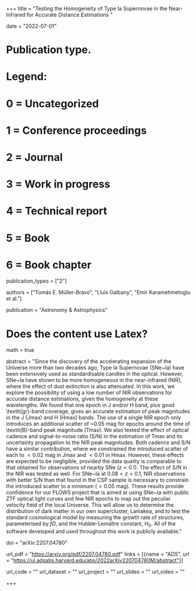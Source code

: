 +++
title = "Testing the Homogeneity of Type Ia Supernovae in the Near-Infrared for Accurate Distance Estimations "

date = "2022-07-01"

# Publication type.
# Legend:
# 0 = Uncategorized
# 1 = Conference proceedings
# 2 = Journal
# 3 = Work in progress
# 4 = Technical report
# 5 = Book
# 6 = Book chapter
publication_types = ["2"]

authors = ["Tomás E. Müller-Bravo", "Lluís Galbany", "Emir Karamehmetoglu et al."]

publication = "Astronomy & Astrophysics"
# Does the content use Latex?
math = true

abstract = "Since the discovery of the accelerating expansion of the Universe more than two decades ago, Type Ia Supernovae (SNe~Ia) have been extensively used as standardisable candles in the optical. However, SNe~Ia have shown to be more homogeneous in the near-infrared (NIR), where the effect of dust extinction is also attenuated. In this work, we explore the possibility of using a low number of NIR observations for accurate distance estimations, given the homogeneity at these wavelengths. We found that one epoch in J and/or H band, plus good \textit{gr}-band coverage, gives an accurate estimation of peak magnitudes in the J (Jmax) and H (Hmax) bands. The use of a single NIR epoch only introduces an additional scatter of ~$0.05$ mag for epochs around the time of \textit{B}-band peak magnitude (Tmax). We also tested the effect of optical cadence and signal-to-noise ratio (S/N) in the estimation of Tmax and its uncertainty propagation to the NIR peak magnitudes. Both cadence and S/N have a similar contribution, where we constrained the introduced scatter of each to $<0.02$ mag in Jmax and $<0.01$ in Hmax. However, these effects are expected to be negligible, provided the data quality is comparable to that obtained for observations of nearby SNe ($z < 0.1$). The effect of S/N in the NIR was tested as well. For SNe~Ia at $0.08 < z < 0.1$, NIR observations with better S/N than that found in the CSP sample is necessary to constrain the introduced scatter to a minimum ($< 0.05$ mag). These results provide confidence for our FLOWS project that is aimed at using SNe~Ia with public ZTF optical light curves and few NIR epochs to map out the peculiar velocity field of the local Universe. This will allow us to determine the distribution of dark matter in our own supercluster, Laniakea, and to test the standard cosmological model by measuring the growth rate of structures, parameterised by $fD$, and the Hubble-Lemaître constant, $H_0$. All of the software developed and used throughout this work is publicly available."

doi = "arXiv:2207.04780"

url_pdf = "https://arxiv.org/pdf/2207.04780.pdf"
links = [{name = "ADS", url = "https://ui.adsabs.harvard.edu/abs/2022arXiv220704780M/abstract"}]

url_code = ""
url_dataset = ""
url_project = ""
url_slides = ""
url_video = ""

+++

